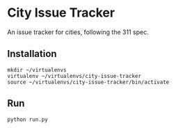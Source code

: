 # City Issue Tracker

An issue tracker for cities, following the 311 spec.

## Installation

```
mkdir ~/virtualenvs
virtualenv ~/virtualenvs/city-issue-tracker
source ~/virtualenvs/city-issue-tracker/bin/activate
```

## Run

```
python run.py
```

